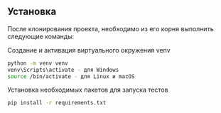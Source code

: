 ## Установка

После клонирования проекта, необходимо из его корня выполнить следующие команды:

Создание и активация виртуального окружения venv
```sh
python -m venv venv
venv\Scripts\activate - для Windows
source /bin/activate - для Linux и macOS
```

Установка необходимых пакетов для запуска тестов
```sh
pip install -r requirements.txt
```
